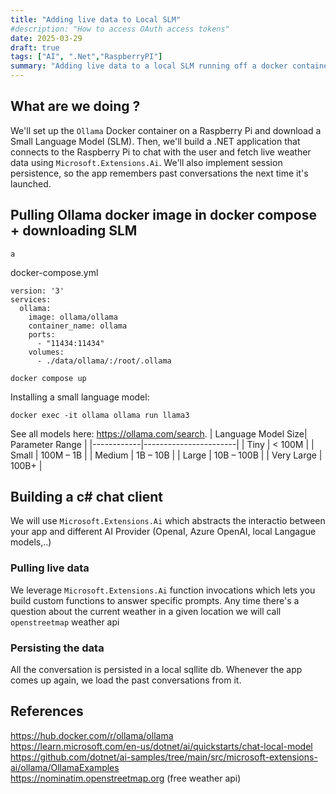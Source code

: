 ```yaml
---
title: "Adding live data to Local SLM"
#description: "How to access OAuth access tokens"
date: 2025-03-29
draft: true
tags: ["AI", ".Net","RaspberryPI"]
summary: "Adding live data to a local SLM running off a docker container in raspberry pi and preserving the context. We will build a .net console app that connects to the `Ollama` instance using the `Microsoft.Extensions.Ai` nuget package"
---
```


## What are we doing ?
We'll set up the `Ollama` Docker container on a Raspberry Pi and download a Small Language Model (SLM). Then, we'll build a .NET application that connects to the Raspberry Pi to chat with the user and fetch live weather data using `Microsoft.Extensions.Ai`. We'll also implement session persistence, so the app remembers past conversations the next time it's launched.

## Pulling Ollama docker image in docker compose + downloading SLM
`a`

docker-compose.yml 
```
version: '3'
services:
  ollama:
    image: ollama/ollama
    container_name: ollama
    ports:
      - "11434:11434"
    volumes:
      - ./data/ollama/:/root/.ollama
```

```
docker compose up
```

Installing a small language model:
```
docker exec -it ollama ollama run llama3
```
See all models here: https://ollama.com/search. 
| Language Model Size| Parameter Range       |
|------------|-----------------------|
| Tiny       | < 100M                |
| Small      | 100M – 1B             |
| Medium     | 1B – 10B              |
| Large      | 10B – 100B            |
| Very Large | 100B+                 |



## Building a c# chat client
We will use `Microsoft.Extensions.Ai` which abstracts the interactio between your app and different AI Provider (OpenaI, Azure OpenAI, local Langague models,..)

### Pulling live data
We leverage `Microsoft.Extensions.Ai` function invocations which lets you build custom functions to answer specific prompts. 
Any time there's a question about the current weather in a given location we will call `openstreetmap` weather api

### Persisting the data
All the conversation is persisted in a local sqllite db. Whenever the app comes up again, we load the past conversations from it.

## References
https://hub.docker.com/r/ollama/ollama </br>
https://learn.microsoft.com/en-us/dotnet/ai/quickstarts/chat-local-model </br>
https://github.com/dotnet/ai-samples/tree/main/src/microsoft-extensions-ai/ollama/OllamaExamples </br>
https://nominatim.openstreetmap.org (free weather api)